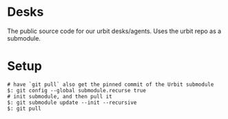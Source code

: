 # Desks

The public source code for our urbit desks/agents. Uses the urbit repo as a submodule.

# Setup

```
# have `git pull` also get the pinned commit of the Urbit submodule
$: git config --global submodule.recurse true
# init submodule, and then pull it
$: git submodule update --init --recursive
$: git pull
```
